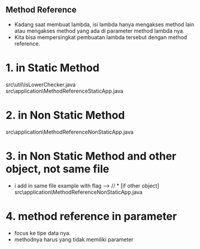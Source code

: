 ## Method Reference
- Kadang saat membuat lambda, isi lambda hanya mengakses method lain
    atau mengakses method yang ada di parameter method lambda nya.
- Kita bisa mempersingkat pembuatan lambda tersebut dengan method reference.

# 1. in Static Method
src\util\IsLowerChecker.java
src\application\MethodReferenceStaticApp.java

# 2. in Non Static Method
src\application\MethodReferenceNonStaticApp.java

# 3. in Non Static Method and other object, not same file
- i add in same file example with flag --> // * [if other object]
src\application\MethodReferenceNonStaticApp.java

# 4. method reference in parameter
- focus ke tipe data nya.
- methodnya harus yang tidak memiliki parameter